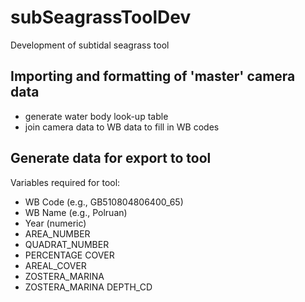 # subSeagrassToolDev
Development of subtidal seagrass tool

## Importing and formatting of 'master' camera data
* generate water body look-up table
* join camera data to WB data to fill in WB codes

## Generate data for export to tool
Variables required for tool:
* WB Code (e.g., GB510804806400_65)
* WB Name (e.g., Polruan)
* Year (numeric)
* AREA_NUMBER
* QUADRAT_NUMBER
* PERCENTAGE COVER
* AREAL_COVER
* ZOSTERA_MARINA
* ZOSTERA_MARINA	DEPTH_CD

